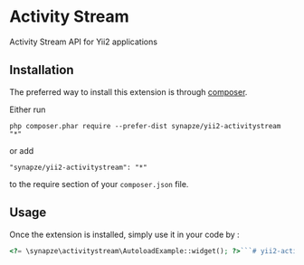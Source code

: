 Activity Stream
===============
Activity Stream API for Yii2 applications

Installation
------------

The preferred way to install this extension is through [composer](http://getcomposer.org/download/).

Either run

```
php composer.phar require --prefer-dist synapze/yii2-activitystream "*"
```

or add

```
"synapze/yii2-activitystream": "*"
```

to the require section of your `composer.json` file.


Usage
-----

Once the extension is installed, simply use it in your code by  :

```php
<?= \synapze\activitystream\AutoloadExample::widget(); ?>```# yii2-activitystream
